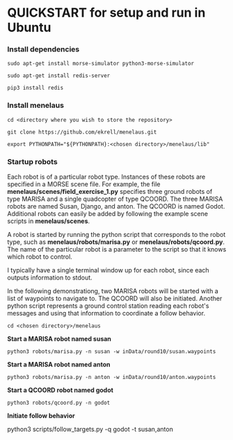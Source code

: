 # QUICKSTART for setup and run in Ubuntu

### Install dependencies

    sudo apt-get install morse-simulator python3-morse-simulator

    sudo apt-get install redis-server

    pip3 install redis

### Install menelaus

    cd <directory where you wish to store the repository>

    git clone https://github.com/ekrell/menelaus.git
    
    export PYTHONPATH="${PYTHONPATH}:<chosen directory>/menelaus/lib"
    
### Startup robots

Each robot is of a particular robot type. Instances of these robots are specified in a MORSE scene file. 
For example, the file __menelaus/scenes/field_exercise_1.py__ specifies three ground robots of type MARISA and a single quadcopter of type QCOORD.
The three MARISA robots are named Susan, Django, and anton. The QCOORD is named Godot.  
Additional robots can easily be added by following the example scene scripts in __menelaus/scenes__. 

A robot is started by running the python script that corresponds to the robot type, 
such as __menelaus/robots/marisa.py__ or __menelaus/robots/qcoord.py__.
The name of the particular robot is a parameter to the script so that it knows which robot to control. 

I typically have a single terminal window up for each robot, since each outputs information to stdout. 

In the following demonstrationg, two MARISA robots will be started with a list of waypoints to navigate to. 
The QCOORD will also be initiated. 
Another python script represents a ground control station reading each robot's messages and using that information
to coordinate a follow behavior. 

    cd <chosen directory>/menelaus

**Start a MARISA robot named susan**

    python3 robots/marisa.py -n susan -w inData/round10/susan.waypoints

**Start a MARISA robot named anton**

    python3 robots/marisa.py -n anton -w inData/round10/anton.waypoints
    
**Start a QCOORD robot named godot**
    
    python3 robots/qcoord.py -n godot
    
**Initiate follow behavior**

  python3 scripts/follow_targets.py -q godot -t susan,anton
    
  
    
    
